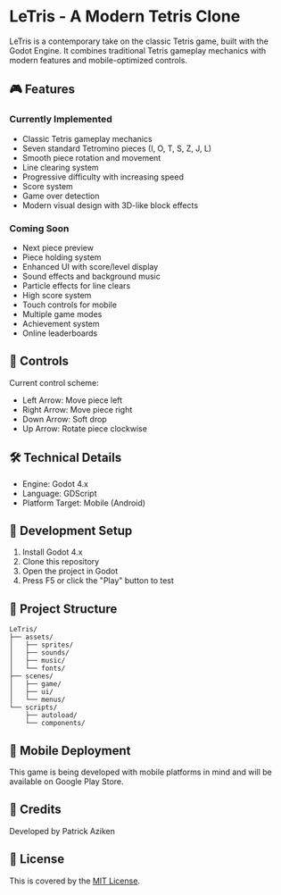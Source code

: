 # LeTris - A Modern Tetris Clone

LeTris is a contemporary take on the classic Tetris game, built with the Godot Engine. It combines traditional Tetris gameplay mechanics with modern features and mobile-optimized controls.

## 🎮 Features

### Currently Implemented
- Classic Tetris gameplay mechanics
- Seven standard Tetromino pieces (I, O, T, S, Z, J, L)
- Smooth piece rotation and movement
- Line clearing system
- Progressive difficulty with increasing speed
- Score system
- Game over detection
- Modern visual design with 3D-like block effects

### Coming Soon
- Next piece preview
- Piece holding system
- Enhanced UI with score/level display
- Sound effects and background music
- Particle effects for line clears
- High score system
- Touch controls for mobile
- Multiple game modes
- Achievement system
- Online leaderboards

## 🎯 Controls

Current control scheme:
- Left Arrow: Move piece left
- Right Arrow: Move piece right
- Down Arrow: Soft drop
- Up Arrow: Rotate piece clockwise

## 🛠️ Technical Details

- Engine: Godot 4.x
- Language: GDScript
- Platform Target: Mobile (Android)

## 🔧 Development Setup

1. Install Godot 4.x
2. Clone this repository
3. Open the project in Godot
4. Press F5 or click the "Play" button to test

## 📁 Project Structure

```
LeTris/
├── assets/
│   ├── sprites/
│   ├── sounds/
│   ├── music/
│   └── fonts/
├── scenes/
│   ├── game/
│   ├── ui/
│   └── menus/
└── scripts/
    ├── autoload/
    └── components/
```

## 📱 Mobile Deployment

This game is being developed with mobile platforms in mind and will be available on Google Play Store.

## 🎨 Credits

Developed by Patrick Aziken

## 📄 License

This is covered by the [MIT License](https://github.com/skylarng89/letris/blob/main/LICENSE).